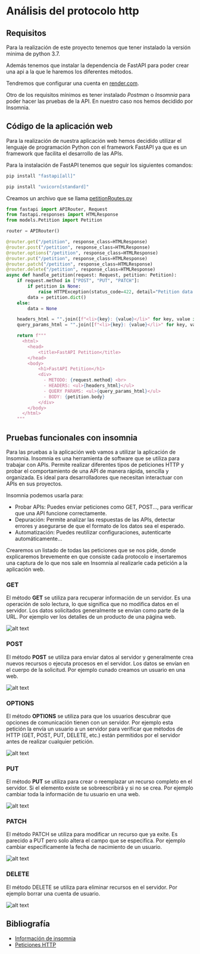 # Análisis del protocolo http

## Requisitos

Para la realización de este proyecto tenemos que tener instalado la versión minima de python 3.7.

Además tenemos que instalar la dependencia de FastAPI para poder crear una api a la que le haremos los diferentes métodos.

Tendremos que configurar una cuenta en [render.com](https://render.com/).

Otro de los requisitos mínimos es tener instalado *Postman* o *Insomnia* para poder hacer las pruebas de la API. En nuestro caso nos hemos decidido por Insomnia.

## Código de la aplicación web

Para la realización de nuestra aplicación web hemos decidido utilizar el lenguaje de programación Python con el framework FastAPI ya que es un framework que facilita el desarrollo de las APIs.

Para la instalación de FastAPI tenemos que seguir los siguientes comandos: 

```bash
pip install "fastapi[all]"
```

```bash
pip install "uvicorn[standard]"
```
Creamos un archivo que se llama [petitionRoutes.py](https://github.com/IES-Rafael-Alberti/GRUPO_3/blob/main/Puesta%20producci%C3%B3n%20segura/Analisis_protocolo_http/peticiones-fastAPI/routers/petitionRoutes.py)
```python
from fastapi import APIRouter, Request
from fastapi.responses import HTMLResponse
from models.Petition import Petition

router = APIRouter()

@router.get("/petition", response_class=HTMLResponse)
@router.post("/petition", response_class=HTMLResponse)
@router.options("/petition", response_class=HTMLResponse)
@router.put("/petition", response_class=HTMLResponse)
@router.patch("/petition", response_class=HTMLResponse)
@router.delete("/petition", response_class=HTMLResponse)
async def handle_petition(request: Request, petition: Petition):
    if request.method in ["POST", "PUT", "PATCH"]:
        if petition is None:
            raise HTTPException(status_code=422, detail="Petition data is required")
        data = petition.dict()
    else:
        data = None

    headers_html = "".join([f"<li>{key}: {value}</li>" for key, value in request.headers.items()])
    query_params_html = "".join([f"<li>{key}: {value}</li>" for key, value in request.query_params.items()])

    return f"""
      <html>
        <head>
            <title>FastAPI Petition</title>
        </head>
        <body>
            <h1>FastAPI Petition</h1>
            <div>
              - METODO: {request.method} <br>
              - HEADERS: <ul>{headers_html}</ul>
              - QUERY PARAMS: <ul>{query_params_html}</ul>
              - BODY: {petition.body}
            </div>
        </body>
      </html>
    """

```

## Pruebas funcionales con insomnia

Para las pruebas a la aplicación web vamos a utilizar la aplicación de Insomnia. Insomnia es una herramienta de software que se utiliza para trabajar con APIs. Permite realizar diferentes tipos de peticiones HTTP y probar el comportamiento de una API de manera rápida, sencilla y organizada. Es ideal para desarrolladores que necesitan interactuar con APIs en sus proyectos.

Insomnia podemos usarla para: 
- Probar APIs: Puedes enviar peticiones como GET, POST..., para verificar que una API funcione correctamente.
- Depuración: Permite analizar las respuestas de las APIs, detectar errores y asegurarse de que el formato de los datos sea el esperado.
- Automatización: Puedes reutilizar configuraciones, autenticarte automáticamente...

Crearemos un listado de todas las peticiones que se nos pide, donde explicaremos brevemente en que consiste cada protocolo e insertaremos una captura de lo que nos sale en Insomnia al realizarle cada petición a la aplicación web. 

### GET
El método **GET** se utiliza para recuperar información de un servidor. Es una operación de solo lectura, lo que significa que no modifica datos en el servidor. Los datos solicitados generalmente se envían como parte de la URL. Por ejemplo ver los detalles de un producto de una página web. 

![alt text](img/1-GET.png)
### POST
El método **POST** se utiliza para enviar datos al servidor y generalmente crea nuevos recursos o ejecuta procesos en el servidor. Los datos se envían en el cuerpo de la solicitud. Por ejemplo cunado creamos un usuario en una web.   

![alt text](img/2-POST.png)
### OPTIONS
El método **OPTIONS** se utiliza para que los usuarios descubrar que opciones de comunicación tienen con un servidor. Por ejemplo esta petición la envía un usuario a un servidor para verificar que métodos de HTTP (GET, POST, PUT, DELETE, etc.) están permitidos por el servidor antes de realizar cualquier petición.   

![alt text](img/3-OPTIONS.png)
### PUT
El método **PUT** se utiliza para crear o reemplazar un recurso completo en el servidor. Si el elemento existe se sobreescribirá y si no se crea. Por ejemplo cambiar toda la información de tu usuario en una web.  

![alt text](img/4-PUT.png)
### PATCH
El método PATCH se utiliza para modificar un recurso que ya exite. Es parecido a PUT pero solo altera el campo que se especifíca. Por ejemplo cambiar especificamente la fecha de nacimiento de un usuario.   

![alt text](img/5-PATCH.png)
### DELETE
El método DELETE se utiliza para eliminar recursos en el servidor. Por ejemplo borrar una cuenta de usuario.  

![alt text](img/6-DELETE.png)

## Bibliografía

- [Información de insomnia](https://soportedevs.bancolombia.com/hc/es-419/articles/12911357824788--C%C3%B3mo-probar-las-APIs-en-Insomnia#:~:text=Insomnia%20es%20una%20aplicaci%C3%B3n%20de,Interfaz%20de%20Programaci%C3%B3n%20de%20Aplicaciones)
- [Peticiones HTTP](https://keepcoding.io/blog/tipos-de-peticiones-en-el-navegador-web/)
